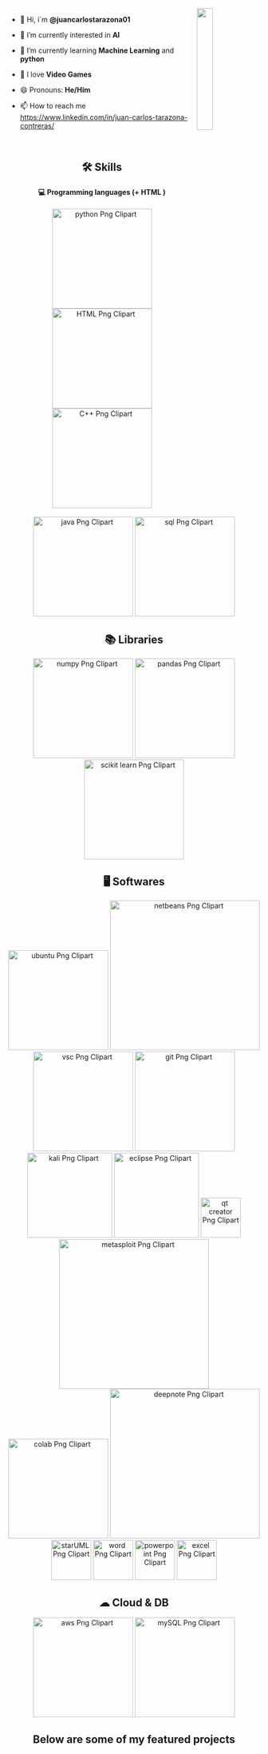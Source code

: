 <img align='right' src= 'https://www.bing.com/th?id=OUG.6BD5D3B186C7D423FD3961384152D1A4&w=236&c=11&rs=1&qlt=90&bgcl=ececec&o=6&pid=PersonalBing&p=0' width='25%'>  

- 👋 Hi, i´m **@juancarlostarazona01**
  
- 👀 I’m currently interested in **AI**
  
- 🌱 I’m currently learning **Machine Learning** and **python**

- 💞️ I love **Video Games**
  
- 😄 Pronouns: **He/Him**
  
- 📫 How to reach me https://www.linkedin.com/in/juan-carlos-tarazona-contreras/

 <br/>
 
<h2 align="center">🛠 Skills</h2>

<h4 align="center">💻 Programming languages (+ HTML )</h4>

<p align="center">
<img src="https://1000logos.net/wp-content/uploads/2020/08/Python-Logo.png" width="200" alt="python Png Clipart"></a>
<img src="https://desarrolloweb.com/storage/tag_images/actual/n20BWPxy4WXVZyC94Cvn2pPus1LSIo2drcqniEkJ.png" width="200" alt="HTML Png Clipart"></a>
<img src="https://freepngimg.com/thumb/c++/2-2-c++-png-clipart.png" width="200" alt="C++ Png Clipart"></a>
<br/>
<br/>
<img src="https://cdn.icon-icons.com/icons2/2699/PNG/512/java_horizontal_logo_icon_167858.png" width="200" alt="java Png Clipart"></a>
<img src="https://upload.wikimedia.org/wikipedia/commons/8/87/Sql_data_base_with_logo.png" width="200" alt="sql Png Clipart"></a>
</p>

<h2 align="center">📚 Libraries</h2>

<p align="center">
<img src="https://upload.wikimedia.org/wikipedia/commons/3/31/NumPy_logo_2020.svg" width="200" alt="numpy Png Clipart"></a>
<img src="https://upload.wikimedia.org/wikipedia/commons/e/ed/Pandas_logo.svg" width="200" alt="pandas Png Clipart"></a>
<img src="https://upload.wikimedia.org/wikipedia/commons/thumb/0/05/Scikit_learn_logo_small.svg/2560px-Scikit_learn_logo_small.svg.png" width="200" alt="scikit learn Png Clipart"></a>
</p>

<h2 align="center">🖥 Softwares</h2>

<p align="center">
<img src="https://1000logos.net/wp-content/uploads/2023/04/Ubuntu-logo.png" width="200" alt="ubuntu Png Clipart"></a>
<img src="https://pbs.twimg.com/media/Dp3nCCdXgAEIMxM.png" width="300" alt="netbeans Png Clipart"></a>
<img src="https://miro.medium.com/v2/resize:fit:1358/1*0LS0sRb2kjHtIIWtKAt-iw.png" width="200" alt="vsc Png Clipart"></a>
<img src="https://1000logos.net/wp-content/uploads/2023/04/Git-logo.png" width="200" alt="git Png Clipart"></a>
<img src="https://i.pinimg.com/originals/92/f3/b1/92f3b1027e70a29b31627616b5e9e4df.png" width="170" alt="kali Png Clipart"></a>
<img src="https://www.iri.com/blog/wp-content/uploads/2012/06/eclipse-logo.png" width="170" alt="eclipse Png Clipart"></a>
<img src="https://avatars.githubusercontent.com/u/30841581?s=280&v=4" width="80" alt="qt creator Png Clipart"></a>
<img src="https://anchor-u.com/wp-content/uploads/2022/08/metasploit.png" width="300" alt="metasploit Png Clipart"></a>
<br/>
<img src="https://globalaihub.com/wp-content/uploads/2022/03/Google-Colab-Logo-1.png" width="200" alt="colab Png Clipart"></a>
<img src="https://assets-global.website-files.com/5f217a8e6bc2c82a9d803089/5f307245e806c6fc594a8fdd_DeepNote_August%202020-01.png" width="300" alt="deepnote Png Clipart"></a>
<img src="https://anturis.com/wp-content/uploads/2022/09/StarUML-Logo-1.png" width="80" alt="starUML Png Clipart"></a>
<img src="https://upload.wikimedia.org/wikipedia/commons/thumb/f/fd/Microsoft_Office_Word_%282019%E2%80%93present%29.svg/1200px-Microsoft_Office_Word_%282019%E2%80%93present%29.svg.png" width="80" alt="word Png Clipart"></a>
<img src="https://upload.wikimedia.org/wikipedia/commons/thumb/0/0d/Microsoft_Office_PowerPoint_%282019%E2%80%93present%29.svg/640px-Microsoft_Office_PowerPoint_%282019%E2%80%93present%29.svg.png" width="80" alt="powerpoint Png Clipart"></a>
<img src="https://upload.wikimedia.org/wikipedia/commons/thumb/3/34/Microsoft_Office_Excel_%282019%E2%80%93present%29.svg/1200px-Microsoft_Office_Excel_%282019%E2%80%93present%29.svg.png" width="80" alt="excel Png Clipart"></a>


</p>

<h2 align="center">☁ Cloud & DB</h2>

<p align="center">
<img src="https://logohistory.net/wp-content/uploads/2023/06/AWS-Emblem.png" width="200" alt="aws Png Clipart"></a>
<img src="https://1000logos.net/wp-content/uploads/2020/08/MySQL-Logo.png" width="200" alt="mySQL Png Clipart"></a>
</p>

<h2 align="center">Below are some of my featured projects</h2>
<!---
juancarlostarazona01/juancarlostarazona01 is a ✨ special ✨ repository because its `README.md` (this file) appears on your GitHub profile.
You can click the Preview link to take a look at your changes.
--->
